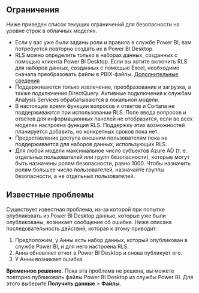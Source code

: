 ## <a name="limitations"></a>Ограничения
Ниже приведен список текущих ограничений для безопасности на уровне строк в облачных моделях.

* Если у вас уже были заданы роли и правила в службе Power BI, вам потребуется повторно создать их в Power BI Desktop.
* RLS можно определить только в наборах данных, созданных с помощью клиента Power BI Desktop. Если вы хотите включить RLS для наборов данных, созданных с помощью Excel, необходимо сначала преобразовать файлы в PBIX-файлы. [Дополнительные сведения](../desktop-import-excel-workbooks.md)
* Поддерживаются только извлечение, преобразование и загрузка, а также подключения DirectQuery. Активные подключения к службам Analysis Services обрабатываются в локальной модели.
* В настоящее время функции вопросов и ответов и Cortana не поддерживаются при использовании RLS. Поле ввода вопросов и ответов для информационных панелей не отобразится, если во всех моделях настроена функция RLS. Поддержку этих возможностей планируется добавить, но конкретных сроков пока нет.
* Предоставление доступа внешним пользователям пока не поддерживается для наборов данных, использующих RLS.
* Для любой модели максимальное число субъектов Azure AD (т. е. отдельных пользователей или групп безопасности), которые могут быть назначены ролям безопасности, равно 1000. Чтобы назначить ролям большее число пользователей, назначайте группы безопасности, а не отдельных пользователей.

## <a name="known-issues"></a>Известные проблемы
Существует известная проблема, из-за которой при попытке опубликовать из Power BI Desktop данные, которые уже были опубликованы, возникает сообщение об ошибке. Ниже описана последовательность действий, которая к этому приводит.

1. Предположим, у Анны есть набор данных, который опубликован в службе Power BI, и для него настроена RLS.
2. Анна обновляет отчет в Power BI Desktop и снова публикует его.
3. У Анны возникает ошибка.

**Временное решение.** Пока эта проблема не решена, вы можете повторно публиковать файлы Power BI Desktop из службы Power BI. Для этого выберите **Получить данные** > **Файлы**. 

